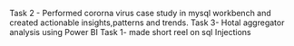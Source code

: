 Task 2 - Performed cororna virus case study in mysql workbench and created actionable insights,patterns and trends.
Task 3-  Hotal aggregator analysis using Power BI
Task 1- made short reel on sql Injections
